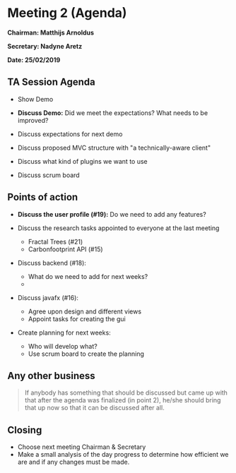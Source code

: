 # Meeting 2 (Agenda)

**Chairman: Matthijs Arnoldus**

**Secretary: Nadyne Aretz**

**Date: 25/02/2019**

## TA Session Agenda
- Show Demo

- **Discuss Demo:** Did we meet the expectations? What needs to be improved? 

- Discuss expectations for next demo

- Discuss proposed MVC structure with "a technically-aware client"

- Discuss what kind of plugins we want to use

- Discuss scrum board

## Points of action
- **Discuss the user profile (#19):** Do we need to add any features?

- Discuss the research tasks appointed to everyone at the last meeting 
  - Fractal Trees (#21)
  - Carbonfootprint API (#15)
  
- Discuss backend (#18):
  - What do we need to add for next weeks?
  - 

- Discuss javafx (#16):
  - Agree upon design and different views
  - Appoint tasks for creating the gui
  
- Create planning for next weeks:
  - Who will develop what?
  - Use scrum board to create the planning

## Any other business
> If anybody has something that should be discussed but came up with that after the agenda was finalized (in point 2), he/she should bring that up now so that it can be discussed after all.

## Closing
- Choose next meeting Chairman & Secretary
- Make a small analysis of the day progress to determine how efficient we are and if any changes must be made.